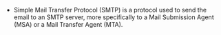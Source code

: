 - Simple Mail Transfer Protocol (SMTP) is a protocol used to send the email to an SMTP server, more specifically to a Mail Submission Agent (MSA) or a Mail Transfer Agent (MTA).
